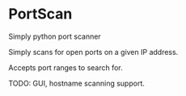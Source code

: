 # PortScan
Simply python port scanner

Simply scans for open ports on a given IP address. 

Accepts port ranges to search for.

TODO: GUI, hostname scanning support.
